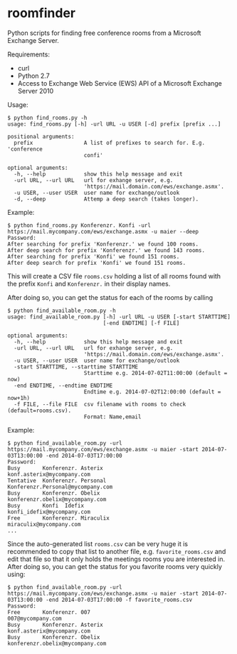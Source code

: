 roomfinder
==========

Python scripts for finding free conference rooms from a Microsoft Exchange Server.

Requirements:
 
 - curl
 - Python 2.7
 - Access to Exchange Web Service (EWS) API of a Microsoft Exchange Server 2010 

Usage:

	$ python find_rooms.py -h
	usage: find_rooms.py [-h] -url URL -u USER [-d] prefix [prefix ...]

	positional arguments:
	  prefix                A list of prefixes to search for. E.g. 'conference
	                        confi'

	optional arguments:
	  -h, --help            show this help message and exit
	  -url URL, --url URL   url for exhange server, e.g.
	                        'https://mail.domain.com/ews/exchange.asmx'.
	  -u USER, --user USER  user name for exchange/outlook
	  -d, --deep            Attemp a deep search (takes longer).

Example:
	
	$ python find_rooms.py Konferenzr. Konfi -url https://mail.mycompany.com/ews/exchange.asmx -u maier --deep
	Password:
	After searching for prefix 'Konferenzr.' we found 100 rooms.
	After deep search for prefix 'Konferenzr.' we found 143 rooms.
	After searching for prefix 'Konfi' we found 151 rooms.
	After deep search for prefix 'Konfi' we found 151 rooms.  

This will create a CSV file `rooms.csv` holding a list of all rooms found with the prefix `Konfi` and `Konferenzr.` in their display names.

After doing so, you can get the status for each of the rooms by calling

	$ python find_available_room.py -h
    usage: find_available_room.py [-h] -url URL -u USER [-start STARTTIME]
                                  [-end ENDTIME] [-f FILE]
    
    optional arguments:
      -h, --help            show this help message and exit
      -url URL, --url URL   url for exhange server, e.g.
                            'https://mail.domain.com/ews/exchange.asmx'.
      -u USER, --user USER  user name for exchange/outlook
      -start STARTTIME, --starttime STARTTIME
                            Starttime e.g. 2014-07-02T11:00:00 (default = now)
      -end ENDTIME, --endtime ENDTIME
                            Endtime e.g. 2014-07-02T12:00:00 (default = now+1h)
      -f FILE, --file FILE  csv filename with rooms to check (default=rooms.csv).
                            Format: Name,email


Example:
	
	$ python find_available_room.py -url https://mail.mycompany.com/ews/exchange.asmx -u maier -start 2014-07-03T13:00:00 -end 2014-07-03T17:00:00
	Password:
	Busy       Konferenzr. Asterix                                              konf.asterix@mycompany.com                                  
	Tentative  Konferenzr. Personal                                             Konferenzr.Personal@mycompany.com             
	Busy       Konferenzr. Obelix                                               konferenzr.obelix@mycompany.com              
	Busy       Konfi  Idefix                                                    konfi_idefix@mycompany.com                                   
	Free       Konferenzr. Miraculix                                            miraculix@mycompany.com       
	...

Since the auto-generated list `rooms.csv` can be very huge it is recommended to copy that list to another file, e.g. `favorite_rooms.csv` and edit that file so that it only holds the meetings rooms you are interested in. After doing so, you can get the status for you favorite rooms very quickly using:

	$ python find_available_room.py -url https://mail.mycompany.com/ews/exchange.asmx -u maier -start 2014-07-03T13:00:00 -end 2014-07-03T17:00:00 -f favorite_rooms.csv
	Password:
	Free       Konferenzr. 007                                                  007@mycompany.com                                         
	Busy       Konferenzr. Asterix                                              konf.asterix@mycompany.com                                         
	Busy       Konferenzr. Obelix                                               konferenzr.obelix@mycompany.com   

                                      



